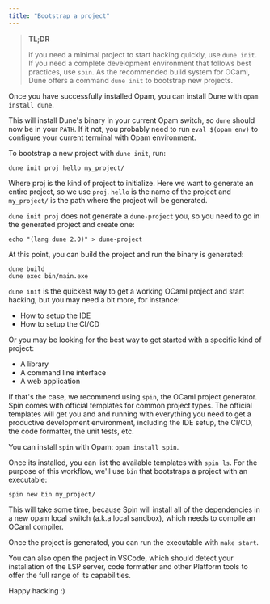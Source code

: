 ```yaml
---
title: "Bootstrap a project"
---
```


> **TL;DR**
> 
> if you need a minimal project to start hacking quickly, use `dune init`. If you need a complete development environment that follows best practices, use `spin`.
As the recommended build system for OCaml, Dune offers a command `dune init` to bootstrap new projects.

Once you have successfully installed Opam, you can install Dune with `opam install dune`.

This will install Dune's binary in your current Opam switch, so `dune` should now be in your `PATH`. If it not, you probably need to run `eval $(opam env)` to configure your current terminal with Opam environment.

To bootstrap a new project with `dune init`, run:

```
dune init proj hello my_project/
```

Where proj is the kind of project to initialize. Here we want to generate an entire project, so we use `proj`. `hello` is the name of the project and `my_project/` is the path where the project will be generated.

`dune init proj` does not generate a `dune-project` you, so you need to go in the generated project and create one:

```
echo "(lang dune 2.0)" > dune-project
```

At this point, you can build the project and run the binary is generated:

```
dune build
dune exec bin/main.exe
```

`dune init` is the quickest way to get a working OCaml project and start hacking, but you may need a bit more, for instance:

- How to setup the IDE
- How to setup the CI/CD

Or you may be looking for the best way to get started with a specific kind of project:

- A library
- A command line interface
- A web application

If that's the case, we recommend using `spin`, the OCaml project generator. Spin comes with official templates for common project types. The official templates will get you and and running with everything you need to get a productive development environment, including the IDE setup, the CI/CD, the code formatter, the unit tests, etc.

You can install `spin` with Opam: `opam install spin`.

Once its installed, you can list the available templates with `spin ls`. For the purpose of this workflow, we'll use `bin` that bootstraps a project with an executable:

```
spin new bin my_project/
```

This will take some time, because Spin will install all of the dependencies in a new opam local switch (a.k.a local sandbox), which needs to compile an OCaml compiler.

Once the project is generated, you can run the executable with `make start`.

You can also open the project in VSCode, which should detect your installation of the LSP server, code formatter and other Platform tools to offer the full range of its capabilities.

Happy hacking :)
